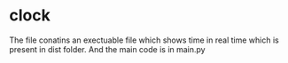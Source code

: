 # clock
The file conatins an exectuable file which shows time in real time which is present in dist folder. And the main code is in main.py
